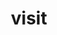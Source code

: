 ---
title: "visit"
layout: cache
categories: [package, v0.18]
meta: {"versions": ["3.2.2"], "compilers": ["gcc@=7.5.0"], "oss": ["ubuntu18.04"], "platforms": ["linux"], "targets": ["x86_64"], "stacks": ["data-vis-sdk"], "num_specs": 2, "num_specs_by_stack": {"data-vis-sdk": 2}}
spec_details: [{"hash": "cldo2vbxg3ztgejbobld4fhl7a54rihk", "compiler": "gcc@=7.5.0", "versions": ["3.2.2"], "os": "ubuntu18.04", "platform": "linux", "target": "x86_64", "variants": ["+adios2", "build_type=RelWithDebInfo", "+gui", "+hdf5", "~ipo", "+mpi", "~osmesa", "patches=9ae2769,f362758", "+python", "+silo"], "stacks": ["data-vis-sdk"], "size": "-", "tarball": "https://binaries.spack.io/releases/v0.18/build_cache/linux-ubuntu18.04-x86_64/gcc-7.5.0/visit-3.2.2/linux-ubuntu18.04-x86_64-gcc-7.5.0-visit-3.2.2-cldo2vbxg3ztgejbobld4fhl7a54rihk.spack"}, {"hash": "5l3rcgcehwkstxhk3lzlsk5hzhnub6d6", "compiler": "gcc@=7.5.0", "versions": ["3.2.2"], "os": "ubuntu18.04", "platform": "linux", "target": "x86_64", "variants": ["+adios2", "build_type=RelWithDebInfo", "+gui", "+hdf5", "~ipo", "+mpi", "~osmesa", "patches=9ae2769,f362758", "+python", "+silo"], "stacks": ["data-vis-sdk"], "size": "-", "tarball": "https://binaries.spack.io/releases/v0.18/build_cache/linux-ubuntu18.04-x86_64/gcc-7.5.0/visit-3.2.2/linux-ubuntu18.04-x86_64-gcc-7.5.0-visit-3.2.2-5l3rcgcehwkstxhk3lzlsk5hzhnub6d6.spack"}]
---